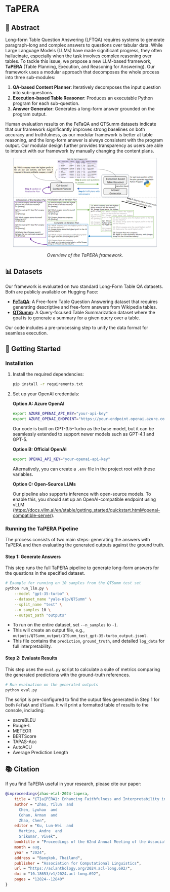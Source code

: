 # TaPERA

## 📝 Abstract

Long-form Table Question Answering (LFTQA) requires systems to generate paragraph-long and complex answers to questions over tabular data. While Large Language Models (LLMs) have made significant progress, they often hallucinate, especially when the task involves complex reasoning over tables. To tackle this issue, we propose a new LLM-based framework, **TaPERA** (Table Planning, Execution, and Reasoning for Answering). Our framework uses a modular approach that decomposes the whole process into three sub-modules:

1.  **QA-based Content Planner**: Iteratively decomposes the input question into sub-questions.
2.  **Execution-based Table Reasoner**: Produces an executable Python program for each sub-question.
3.  **Answer Generator**: Generates a long-form answer grounded on the program output.

Human evaluation results on the FeTaQA and QTSumm datasets indicate that our framework significantly improves strong baselines on both accuracy and truthfulness, as our modular framework is better at table reasoning, and the long-form answer is always consistent with the program output. Our modular design further provides transparency as users are able to interact with our framework by manually changing the content plans.

<div align="center">
<img src="./assets/overview.png" width="90%"/>
<p><em>Overview of the TaPERA framework.</em></p>
</div>

## 📊 Datasets

Our framework is evaluated on two standard Long-Form Table QA datasets. Both are publicly available on Hugging Face:

-   [**FeTaQA**](https://huggingface.co/datasets/DongfuJiang/FeTaQA): A Free-form Table Question Answering dataset that requires generating descriptive and free-form answers from Wikipedia tables.
-   [**QTSumm**](https://huggingface.co/datasets/yale-nlp/QTSumm): A Query-focused Table Summarization dataset where the goal is to generate a summary for a given query over a table.

Our code includes a pre-processing step to unify the data format for seamless execution.

## 🚀 Getting Started

### Installation

1.  Install the required dependencies:
    ```bash
    pip install -r requirements.txt
    ```

2.  Set up your OpenAI credentials:
    
    **Option A: Azure OpenAI**
    ```bash
    export AZURE_OPENAI_API_KEY="your-api-key"
    export AZURE_OPENAI_ENDPOINT="https://your-endpoint.openai.azure.com/"
    ```

    Our code is built on GPT-3.5-Turbo as the base model, but it can be seamlessly extended to support newer models such as GPT-4.1 and GPT-5.
    
    **Option B: Official OpenAI**
    ```bash
    export OPENAI_API_KEY="your-openai-api-key"
    ```
    
    Alternatively, you can create a `.env` file in the project root with these variables.

    **Option C: Open-Source LLMs**
    
    Our pipeline also supports inference with open-source models. To enable this, you should set up an OpenAI-compatible endpoint using vLLM (https://docs.vllm.ai/en/stable/getting_started/quickstart.html#openai-compatible-server).

### Running the TaPERA Pipeline

The process consists of two main steps: generating the answers with TaPERA and then evaluating the generated outputs against the ground truth.

#### Step 1: Generate Answers

This step runs the full TaPERA pipeline to generate long-form answers for the questions in the specified dataset.

```bash
# Example for running on 10 samples from the QTSumm test set
python run_llm.py \
    --model "gpt-35-turbo" \
    --dataset_name "yale-nlp/QTSumm" \
    --split_name "test" \
    --n_samples 10 \
    --output_path "outputs"
```
-   To run on the entire dataset, set `--n_samples` to `-1`.
-   This will create an output file, e.g., `outputs/QTSumm_output/QTSumm_test_gpt-35-turbo_output.jsonl`.
-   This file contains the `prediction`, `ground_truth`, and detailed `log_data` for full interpretability.

#### Step 2: Evaluate Results

This step uses the `eval.py` script to calculate a suite of metrics comparing the generated predictions with the ground-truth references.

```bash
# Run evaluation on the generated outputs
python eval.py
```
The script is pre-configured to find the output files generated in Step 1 for both `FeTaQA` and `QTSumm`. It will print a formatted table of results to the console, including:
-   sacreBLEU
-   Rouge-L
-   METEOR
-   BERTScore
-   TAPAS-Acc
-   AutoACU
-   Average Prediction Length

## 📚 Citation

If you find TaPERA useful in your research, please cite our paper:

```bibtex
@inproceedings{zhao-etal-2024-tapera,
    title = "{T}a{PERA}: Enhancing Faithfulness and Interpretability in Long-Form Table {QA} by Content Planning and Execution-based Reasoning",
    author = "Zhao, Yilun  and
      Chen, Lyuhao  and
      Cohan, Arman  and
      Zhao, Chen",
    editor = "Ku, Lun-Wei  and
      Martins, Andre  and
      Srikumar, Vivek",
    booktitle = "Proceedings of the 62nd Annual Meeting of the Association for Computational Linguistics (Volume 1: Long Papers)",
    month = aug,
    year = "2024",
    address = "Bangkok, Thailand",
    publisher = "Association for Computational Linguistics",
    url = "https://aclanthology.org/2024.acl-long.692/",
    doi = "10.18653/v1/2024.acl-long.692",
    pages = "12824--12840"
}
```